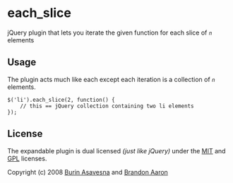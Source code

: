 # each_slice

jQuery plugin that lets you iterate the given function for each slice of *`n`* elements


## Usage

The plugin acts much like each except each iteration is a collection of *`n`* elements.

	$('li').each_slice(2, function() {
		// this == jQuery collection containing two li elements
	});


## License

The expandable plugin is dual licensed *(just like jQuery)* under the [MIT](http://www.opensource.org/licenses/mit-license.php) and [GPL](http://www.opensource.org/licenses/gpl-license.php) licenses.

Copyright (c) 2008 [Burin Asavesna](http://helloburin.com) and [Brandon Aaron](http://brandonaaron.net)